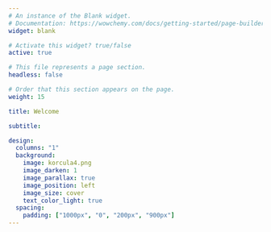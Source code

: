 ```yaml
---
# An instance of the Blank widget.
# Documentation: https://wowchemy.com/docs/getting-started/page-builder/
widget: blank

# Activate this widget? true/false
active: true

# This file represents a page section.
headless: false

# Order that this section appears on the page.
weight: 15

title: Welcome 

subtitle:

design:
  columns: "1"
  background:
    image: korcula4.png
    image_darken: 1
    image_parallax: true
    image_position: left
    image_size: cover
    text_color_light: true
  spacing:
    padding: ["1000px", "0", "200px", "900px"]
---
```

